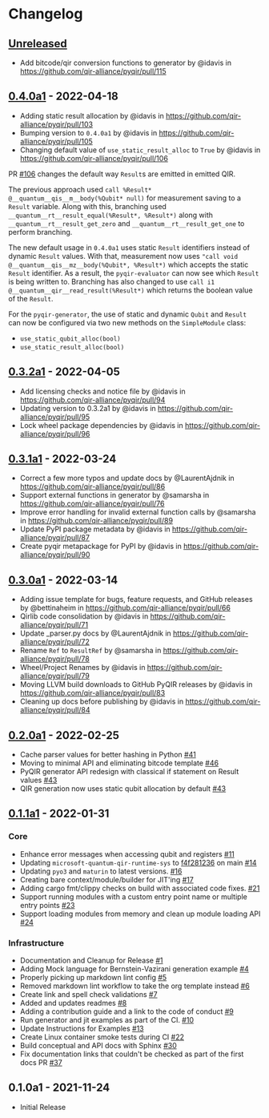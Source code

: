 # Changelog

## [Unreleased]

- Add bitcode/qir conversion functions to generator by @idavis in https://github.com/qir-alliance/pyqir/pull/115

## [0.4.0a1] - 2022-04-18

- Adding static result allocation by @idavis in https://github.com/qir-alliance/pyqir/pull/103
- Bumping version to `0.4.0a1` by @idavis in https://github.com/qir-alliance/pyqir/pull/105
- Changing default value of `use_static_result_alloc` to `True` by @idavis in https://github.com/qir-alliance/pyqir/pull/106

PR [#106](https://github.com/qir-alliance/pyqir/pull/106) changes
the default way `Result`s are emitted in emitted QIR.

The previous approach
used `call %Result* @__quantum__qis__m__body(%Qubit* null)` for
measurement saving to a `Result` variable. Along with this, branching
used `__quantum__rt__result_equal(%Result*, %Result*)` along with
`__quantum__rt__result_get_zero` and `__quantum__rt__result_get_one`
to perform branching.

The new default usage in `0.4.0a1` uses static `Result` identifiers
instead of dynamic `Result` values. With that, measurement now uses
`"call void @__quantum__qis__mz__body(%Qubit*, %Result*)`
which accepts the static `Result` identifier. As a result, the
`pyqir-evaluator` can now see which `Result` is being written to.
Branching has also changed to use
`call i1 @__quantum__qir__read_result(%Result*)` which returns the
boolean value of the `Result`.

For the `pyqir-generator`, the use of static and dynamic `Qubit` and `Result` can now be configured via two new methods on the `SimpleModule`
class:

- `use_static_qubit_alloc(bool)`
- `use_static_result_alloc(bool)`

## [0.3.2a1] - 2022-04-05

- Add licensing checks and notice file by @idavis in https://github.com/qir-alliance/pyqir/pull/94
- Updating version to 0.3.2a1 by @idavis in https://github.com/qir-alliance/pyqir/pull/95
- Lock wheel package dependencies by @idavis in https://github.com/qir-alliance/pyqir/pull/96

## [0.3.1a1] - 2022-03-24

- Correct a few more typos and update docs by @LaurentAjdnik in https://github.com/qir-alliance/pyqir/pull/86
- Support external functions in generator by @samarsha in https://github.com/qir-alliance/pyqir/pull/76
- Improve error handling for invalid external function calls by @samarsha in https://github.com/qir-alliance/pyqir/pull/89
- Update PyPI package metadata by @idavis in https://github.com/qir-alliance/pyqir/pull/87
- Create pyqir metapackage for PyPI by @idavis in https://github.com/qir-alliance/pyqir/pull/90

## [0.3.0a1] - 2022-03-14

- Adding issue template for bugs, feature requests, and GitHub releases by @bettinaheim in https://github.com/qir-alliance/pyqir/pull/66
- Qirlib code consolidation by @idavis in https://github.com/qir-alliance/pyqir/pull/71
- Update _parser.py docs by @LaurentAjdnik in https://github.com/qir-alliance/pyqir/pull/72
- Rename `Ref` to `ResultRef` by @samarsha in https://github.com/qir-alliance/pyqir/pull/78
- Wheel/Project Renames by @idavis in https://github.com/qir-alliance/pyqir/pull/79
- Moving LLVM build downloads to GitHub PyQIR releases by @idavis in https://github.com/qir-alliance/pyqir/pull/83
- Cleaning up docs before publishing by @idavis in https://github.com/qir-alliance/pyqir/pull/84

## [0.2.0a1] - 2022-02-25

- Cache parser values for better hashing in Python [#41](https://github.com/qir-alliance/pyqir/pull/41)
- Moving to minimal API and eliminating bitcode template [#46](https://github.com/qir-alliance/pyqir/pull/46)
- PyQIR generator API redesign with classical if statement on Result values [#43](https://github.com/qir-alliance/pyqir/pull/43)
- QIR generation now uses static qubit allocation by default [#43](https://github.com/qir-alliance/pyqir/pull/43)

## [0.1.1a1] - 2022-01-31

### Core

- Enhance error messages when accessing qubit and registers [#11](https://github.com/qir-alliance/pyqir/pull/11)
- Updating `microsoft-quantum-qir-runtime-sys` to [f4f281236](https://github.com/microsoft/qsharp-runtime/commit/f4f28123601d8372a5fe120bdab1f2be25b51522) on main [#14](https://github.com/qir-alliance/pyqir/pull/14)
- Updating `pyo3` and `maturin` to latest versions. [#16](https://github.com/qir-alliance/pyqir/pull/16)
- Creating bare context/module/builder for JIT'ing [#17](https://github.com/qir-alliance/pyqir/pull/17)
- Adding cargo fmt/clippy checks on build with associated code fixes. [#21](https://github.com/qir-alliance/pyqir/pull/21)
- Support running modules with a custom entry point name or multiple entry points [#23](https://github.com/qir-alliance/pyqir/pull/23)
- Support loading modules from memory and clean up module loading API [#24](https://github.com/qir-alliance/pyqir/pull/24)

### Infrastructure

- Documentation and Cleanup for Release [#1](https://github.com/qir-alliance/pyqir/pull/1)
- Adding Mock language for Bernstein-Vazirani generation example [#4](https://github.com/qir-alliance/pyqir/pull/4)
- Properly picking up markdown lint config [#5](https://github.com/qir-alliance/pyqir/pull/5)
- Removed markdown lint workflow to take the org template instead [#6](https://github.com/qir-alliance/pyqir/pull/6)
- Create link and spell check validations [#7](https://github.com/qir-alliance/pyqir/pull/7)
- Added and updates readmes [#8](https://github.com/qir-alliance/pyqir/pull/8)
- Adding a contribution guide and a link to the code of conduct [#9](https://github.com/qir-alliance/pyqir/pull/9)
- Run generator and jit examples as part of the CI. [#10](https://github.com/qir-alliance/pyqir/pull/10)
- Update Instructions for Examples [#13](https://github.com/qir-alliance/pyqir/pull/13)
- Create Linux container smoke tests during CI [#22](https://github.com/qir-alliance/pyqir/pull/22)
- Build conceptual and API docs with Sphinx [#30](https://github.com/qir-alliance/pyqir/pull/30)
- Fix documentation links that couldn't be checked as part of the first docs PR [#37](https://github.com/qir-alliance/pyqir/pull/37)

## 0.1.0a1 - 2021-11-24

- Initial Release

[Unreleased]: https://github.com/qir-alliance/pyqir/compare/v0.4.0a1...HEAD
[0.4.0a1]: https://github.com/qir-alliance/pyqir/compare/v0.3.2a1...v0.4.0a1
[0.3.2a1]: https://github.com/qir-alliance/pyqir/compare/v0.3.1a1...v0.3.2a1
[0.3.1a1]: https://github.com/qir-alliance/pyqir/compare/v0.3.0a1...v0.3.1a1
[0.3.0a1]: https://github.com/qir-alliance/pyqir/compare/v0.2.0a1...v0.3.0a1
[0.2.0a1]: https://github.com/qir-alliance/pyqir/compare/v0.1.0a1...v0.2.0a1
[0.1.1a1]: https://github.com/qir-alliance/pyqir/compare/v0.1.0a1...v0.1.1a1
